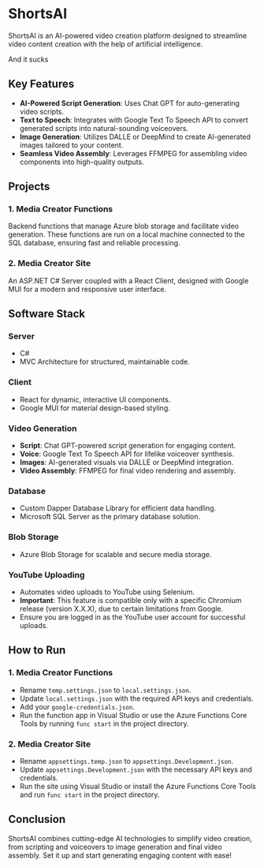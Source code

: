 
# ShortsAI

ShortsAI is an AI-powered video creation platform designed to streamline video content creation with the help of artificial intelligence.

And it sucks

## Key Features
- **AI-Powered Script Generation**: Uses Chat GPT for auto-generating video scripts.
- **Text to Speech**: Integrates with Google Text To Speech API to convert generated scripts into natural-sounding voiceovers.
- **Image Generation**: Utilizes DALLE or DeepMind to create AI-generated images tailored to your content.
- **Seamless Video Assembly**: Leverages FFMPEG for assembling video components into high-quality outputs.

## Projects

### 1. Media Creator Functions
Backend functions that manage Azure blob storage and facilitate video generation. These functions are run on a local machine connected to the SQL database, ensuring fast and reliable processing.

### 2. Media Creator Site
An ASP.NET C# Server coupled with a React Client, designed with Google MUI for a modern and responsive user interface.

## Software Stack

### Server
- C#
- MVC Architecture for structured, maintainable code.

### Client
- React for dynamic, interactive UI components.
- Google MUI for material design-based styling.

### Video Generation
- **Script**: Chat GPT-powered script generation for engaging content.
- **Voice**: Google Text To Speech API for lifelike voiceover synthesis.
- **Images**: AI-generated visuals via DALLE or DeepMind integration.
- **Video Assembly**: FFMPEG for final video rendering and assembly.

### Database
- Custom Dapper Database Library for efficient data handling.
- Microsoft SQL Server as the primary database solution.

### Blob Storage
- Azure Blob Storage for scalable and secure media storage.

### YouTube Uploading
- Automates video uploads to YouTube using Selenium.
- **Important**: This feature is compatible only with a specific Chromium release (version X.X.X), due to certain limitations from Google.
- Ensure you are logged in as the YouTube user account for successful uploads.

## How to Run

### 1. Media Creator Functions
- Rename `temp.settings.json` to `local.settings.json`.
- Update `local.settings.json` with the required API keys and credentials.
- Add your `google-credentials.json`.
- Run the function app in Visual Studio or use the Azure Functions Core Tools by running `func start` in the project directory.

### 2. Media Creator Site
- Rename `appsettings.temp.json` to `appsettings.Development.json`.
- Update `appsettings.Development.json` with the necessary API keys and credentials.
- Run the site using Visual Studio or install the Azure Functions Core Tools and run `func start` in the project directory.

## Conclusion
ShortsAI combines cutting-edge AI technologies to simplify video creation, from scripting and voiceovers to image generation and final video assembly. Set it up and start generating engaging content with ease!
